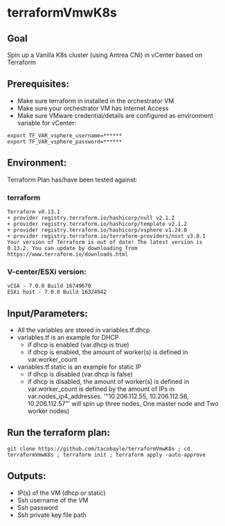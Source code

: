 # terraformVmwK8s

## Goal
Spin up a Vanilla K8s cluster (using Antrea CNI) in vCenter based on Terraform

## Prerequisites:
- Make sure terraform in installed in the orchestrator VM
- Make sure your orchestrator VM has Internet Access  
- Make sure VMware credential/details are configured as environment variable for vCenter:
```
export TF_VAR_vsphere_username=******
export TF_VAR_vsphere_password=******
```

## Environment:

Terraform Plan has/have been tested against:

### terraform

```
Terraform v0.13.1
+ provider registry.terraform.io/hashicorp/null v2.1.2
+ provider registry.terraform.io/hashicorp/template v2.1.2
+ provider registry.terraform.io/hashicorp/vsphere v1.24.0
+ provider registry.terraform.io/terraform-providers/nsxt v3.0.1
Your version of Terraform is out of date! The latest version is 0.13.2. You can update by downloading from https://www.terraform.io/downloads.html
```

### V-center/ESXi version:
```
vCSA - 7.0.0 Build 16749670
ESXi host - 7.0.0 Build 16324942
```

## Input/Parameters:
- All the variables are stored in variables.tf.dhcp
- variables.tf is an example for DHCP
  - if dhcp is enabled (var.dhcp is true)
  - if dhcp is enabled, the amount of worker(s) is defined in var.worker_count
- variables.tf.static is an example for static IP
  - if dhcp is disabled (var.dhcp is false)
  - if dhcp is disabled, the amount of worker(s) is defined in var.worker_count is defined by the amount of IPs in var.nodes_ip4_addresses. '"10.206.112.55, 10.206.112.56, 10.206.112.57"' will spin up three nodes, One master node and Two worker nodes)

## Run the terraform plan:
```
git clone https://github.com/tacobayle/terraformVmwK8s ; cd terraformVmwK8s ; terraform init ; terraform apply -auto-approve
```

## Outputs:
- IP(s) of the VM (dhcp or static)
- Ssh username of the VM
- Ssh password
- Ssh private key file path